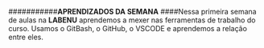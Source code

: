 ###########**APRENDIZADOS DA SEMANA**
####Nessa primeira semana de aulas na **LABENU** aprendemos a mexer nas ferramentas 
de trabalho do curso. Usamos o GitBash, o GitHub, o VSCODE e aprendemos a relação
entre eles.
